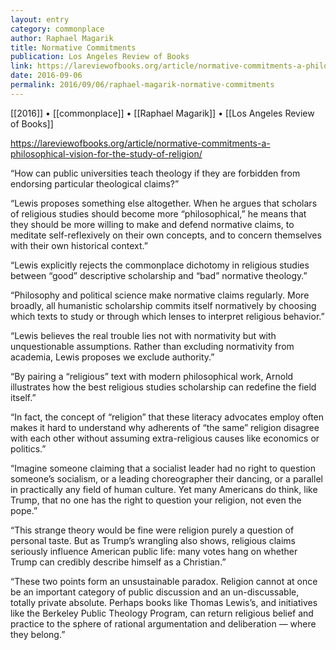 ```yaml
---
layout: entry
category: commonplace
author: Raphael Magarik
title: Normative Commitments
publication: Los Angeles Review of Books
link: https://lareviewofbooks.org/article/normative-commitments-a-philosophical-vision-for-the-study-of-religion/
date: 2016-09-06
permalink: 2016/09/06/raphael-magarik-normative-commitments
---
```


[[2016]] • [[commonplace]] • [[Raphael Magarik]] • [[Los Angeles Review of Books]]

https://lareviewofbooks.org/article/normative-commitments-a-philosophical-vision-for-the-study-of-religion/

“How can public universities teach theology if they are forbidden from endorsing particular theological claims?”

“Lewis proposes something else altogether. When he argues that scholars of religious studies should become more “philosophical,” he means that they should be more willing to make and defend normative claims, to meditate self-reflexively on their own concepts, and to concern themselves with their own historical context.”

“Lewis explicitly rejects the commonplace dichotomy in religious studies between “good” descriptive scholarship and “bad” normative theology.”

“Philosophy and political science make normative claims regularly. More broadly, all humanistic scholarship commits itself normatively by choosing which texts to study or through which lenses to interpret religious behavior.”

“Lewis believes the real trouble lies not with normativity but with unquestionable assumptions. Rather than excluding normativity from academia, Lewis proposes we exclude authority.”

“By pairing a “religious” text with modern philosophical work, Arnold illustrates how the best religious studies scholarship can redefine the field itself.”

“In fact, the concept of “religion” that these literacy advocates employ often makes it hard to understand why adherents of “the same” religion disagree with each other without assuming extra-religious causes like economics or politics.”

“Imagine someone claiming that a socialist leader had no right to question someone’s socialism, or a leading choreographer their dancing, or a parallel in practically any field of human culture. Yet many Americans do think, like Trump, that no one has the right to question your religion, not even the pope.”

“This strange theory would be fine were religion purely a question of personal taste. But as Trump’s wrangling also shows, religious claims seriously influence American public life: many votes hang on whether Trump can credibly describe himself as a Christian.”

“These two points form an unsustainable paradox. Religion cannot at once be an important category of public discussion and an un-discussable, totally private absolute. Perhaps books like Thomas Lewis’s, and initiatives like the Berkeley Public Theology Program, can return religious belief and practice to the sphere of rational argumentation and deliberation — where they belong.”
